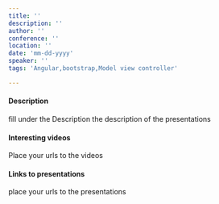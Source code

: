 ```yaml
---
title: ''
description: ''
author: '' 
conference: ''
location: ''
date: 'mm-dd-yyyy' 
speaker: ''
tags: 'Angular,bootstrap,Model view controller'

---
```


#### Description 
fill under the Description the description of the presentations



#### Interesting videos
Place your urls to the videos


#### Links to presentations 
place your urls to the presentations

